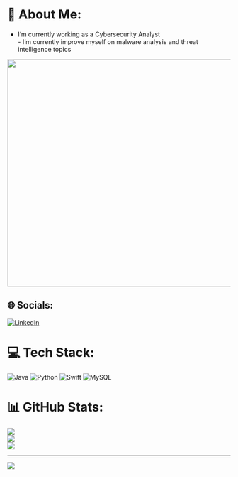 # 💫 About Me:
-  I’m currently working as a Cybersecurity Analyst<br>-  I’m currently improve myself on malware analysis and threat intelligence topics<br>


<img src="https://random-memer.herokuapp.com/" width="512px"/>

## 🌐 Socials:
[![LinkedIn](https://img.shields.io/badge/LinkedIn-%230077B5.svg?logo=linkedin&logoColor=white)](https://linkedin.com/in/ahmetgultekin12) 

# 💻 Tech Stack:
![Java](https://img.shields.io/badge/java-%23ED8B00.svg?style=flat-square&logo=java&logoColor=white) ![Python](https://img.shields.io/badge/python-3670A0?style=flat-square&logo=python&logoColor=ffdd54) ![Swift](https://img.shields.io/badge/swift-F54A2A?style=flat-square&logo=swift&logoColor=white) ![MySQL](https://img.shields.io/badge/mysql-%2300f.svg?style=flat-square&logo=mysql&logoColor=white)
# 📊 GitHub Stats:
![](https://github-readme-stats.vercel.app/api?username=gultekinahmet&theme=merko&hide_border=false&include_all_commits=true&count_private=true)<br/>
![](https://github-readme-streak-stats.herokuapp.com/?user=gultekinahmet&theme=merko&hide_border=false)<br/>
![](https://github-readme-stats.vercel.app/api/top-langs/?username=gultekinahmet&theme=merko&hide_border=false&include_all_commits=true&count_private=true&layout=compact)



---
[![](https://visitcount.itsvg.in/api?id=gultekinahmet&icon=0&color=9)](https://visitcount.itsvg.in)
